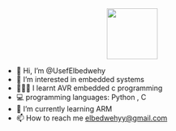 
<div id="header" align="center">
  <img src="https://media.giphy.com/media/13HgwGsXF0aiGY/giphy.gif" width="100"/>
</div>



- 👋 Hi, I’m @UsefElbedwehy
- 👀 I’m interested in embedded systems
- 👨🏻‍💻 I learnt AVR embedded c programming
- 💻 programming languages: Python , C 
- 🌱 I’m currently learning ARM
- 📫 How to reach me elbedwehyy@gmail.com

